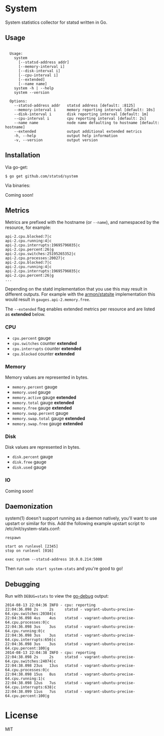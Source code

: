 
# System

 System statistics collector for statsd written in Go.

## Usage

```

  Usage:
    system
      [--statsd-address addr]
      [--memory-interval i]
      [--disk-interval i]
      [--cpu-interval i]
      [--extended]
      [--name name]
    system -h | --help
    system --version

  Options:
    --statsd-address addr   statsd address [default: :8125]
    --memory-interval i     memory reporting interval [default: 10s]
    --disk-interval i       disk reporting interval [default: 1m]
    --cpu-interval i        cpu reporting interval [default: 2s]
    --name name             node name defaulting to hostname [default: hostname]
    --extended              output additional extended metrics
    -h, --help              output help information
    -v, --version           output version

````

## Installation

 Via go-get:

```
$ go get github.com/statsd/system
```

 Via binaries:

Coming soon!

## Metrics

 Metrics are prefixed with the hostname (or `--name`), and
 namespaced by the resource, for example:

```
api-2.cpu.blocked:7|c
api-2.cpu.running:4|c
api-2.cpu.interrupts:19695796035|c
api-2.cpu.percent:26|g
api-2.cpu.switches:25195265352|c
api-2.cpu.processes:20027|c
api-2.cpu.blocked:7|c
api-2.cpu.running:4|c
api-2.cpu.interrupts:19695796035|c
api-2.cpu.percent:26|g
...
```

 Depending on the statd implementation that you use this
 may result in different outputs. For example with the
 [armon/statsite](https://github.com/armon/statsite) implementation
 this would result in `gauges.api-2.memory.free`.

 The `--extended` flag enables extended metrics per resource
 and are listed as __extended__ below.

### CPU

- `cpu.percent` gauge
- `cpu.switches` counter __extended__
- `cpu.interrupts` counter __extended__
- `cpu.blocked` counter __extended__

### Memory

 Memory values are represented in bytes.

- `memory.percent` gauge
- `memory.used` gauge
- `memory.active` gauge __extended__
- `memory.total` gauge __extended__
- `memory.free` gauge __extended__
- `memory.swap.percent` gauge
- `memory.swap.total` gauge __extended__
- `memory.swap.free` gauge __extended__

### Disk

 Disk values are represented in bytes.

- `disk.percent` gauge
- `disk.free` gauge
- `disk.used` gauge

### IO

  Coming soon!

## Daemonization

 system(1) doesn't support running as a daemon natively, you'll
 want to use upstart or similar for this. Add the following example
 upstart script to /etc/init/system-stats.conf:

```
respawn

start on runlevel [2345]
stop on runlevel [016]

exec system --statsd-address 10.0.0.214:5000
```

 Then run `sudo start system-stats` and you're good to go!

## Debugging

Run with `DEBUG=stats` to view the [go-debug](http://github.com/visionmedia/go-debug) output:

```
2014-08-13 22:04:36 INFO - cpu: reporting
22:04:36.098 2s     2s     statsd - vagrant-ubuntu-precise-64.cpu.switches:20384|c
22:04:36.098 4us    4us    statsd - vagrant-ubuntu-precise-64.cpu.processes:0|c
22:04:36.098 3us    3us    statsd - vagrant-ubuntu-precise-64.cpu.running:0|c
22:04:36.098 3us    3us    statsd - vagrant-ubuntu-precise-64.cpu.interrupts:656|c
22:04:36.098 3us    3us    statsd - vagrant-ubuntu-precise-64.cpu.percent:100|g
2014-08-13 22:04:38 INFO - cpu: reporting
22:04:38.098 2s     2s     statsd - vagrant-ubuntu-precise-64.cpu.switches:24074|c
22:04:38.098 23us   13us   statsd - vagrant-ubuntu-precise-64.cpu.processes:0|c
22:04:38.098 15us   8us    statsd - vagrant-ubuntu-precise-64.cpu.running:1|c
22:04:38.098 12us   7us    statsd - vagrant-ubuntu-precise-64.cpu.interrupts:638|c
22:04:38.099 11us   7us    statsd - vagrant-ubuntu-precise-64.cpu.percent:100|g
```

# License

 MIT
